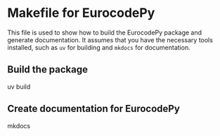 # Makefile for EurocodePy

This file is used to show how to build the EurocodePy package and generate documentation.
It assumes that you have the necessary tools installed, such as `uv` for building and `mkdocs` for documentation.

## Build the package

uv build

## Create documentation for EurocodePy

mkdocs
